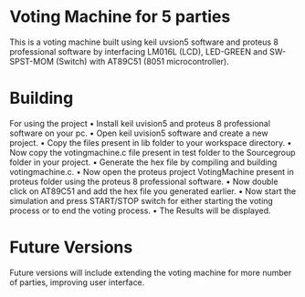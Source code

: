 # Voting Machine for 5 parties
 This is a voting machine built using keil uvsion5 software and proteus 8 professional software by interfacing LM016L (LCD), LED-GREEN and SW-SPST-MOM (Switch) with AT89C51 (8051 microcontroller).
# Building
For using the project
•	Install keil uvision5 and proteus 8 professional software on your pc.
•	Open keil uvision5 software and create a new project.
•	Copy the files present in lib folder to your workspace directory.
•	Now copy the votingmachine.c file present in test folder to the Sourcegroup folder in your project.
•	Generate the hex file by compiling and building votingmachine.c.
•	Now open the proteus project VotingMachine present in proteus folder using the proteus 8 professional software.
•	Now double click on AT89C51 and add the hex file you generated earlier.
•	Now start the simulation and press START/STOP switch for either starting the voting process or to end the voting process.
•	The Results will be displayed.
# Future Versions
Future versions will include extending the voting machine for more number of parties, improving user interface.

